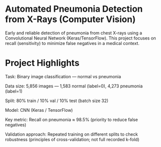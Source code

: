 # Automated Pneumonia Detection from X-Rays (Computer Vision)

Early and reliable detection of pneumonia from chest X-rays using a Convolutional Neural Network (Keras/TensorFlow).
This project focuses on recall (sensitivity) to minimize false negatives in a medical context.

# Project Highlights

Task: Binary image classification — normal vs pneumonia

Data size: 5,856 images — 1,583 normal (label=0), 4,273 pneumonia (label=1)

Split: 80% train / 10% val / 10% test (batch size 32)

Model: CNN (Keras / TensorFlow)

Key metric: Recall on pneumonia ≈ 98.5% (priority to reduce false negatives)

Validation approach: Repeated training on different splits to check robustness (principles of cross-validation; not full recorded k-fold)
